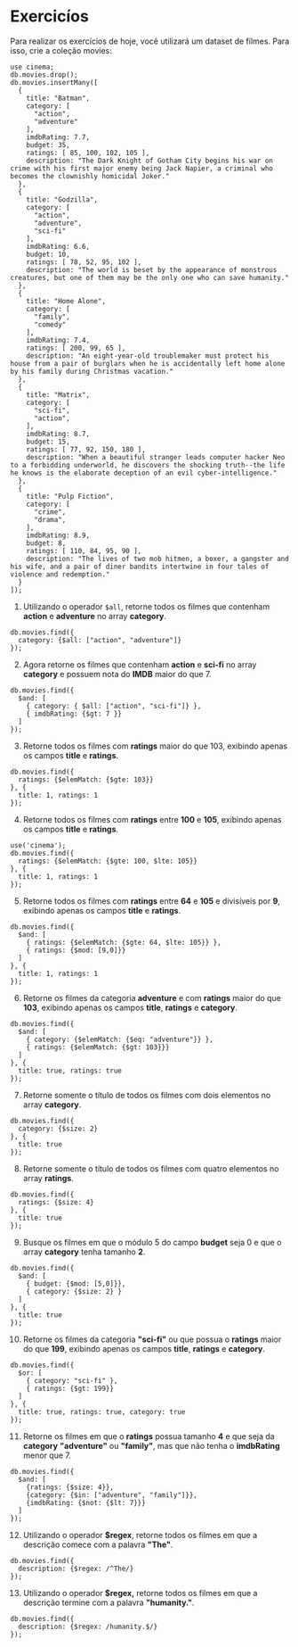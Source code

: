 # Exercicíos

Para realizar os exercícios de hoje, você utilizará um dataset de filmes. Para isso, crie a coleção movies:
```
use cinema;
db.movies.drop();
db.movies.insertMany([
  {
    title: "Batman",
    category: [
      "action",
      "adventure"
    ],
    imdbRating: 7.7,
    budget: 35,
    ratings: [ 85, 100, 102, 105 ],
    description: "The Dark Knight of Gotham City begins his war on crime with his first major enemy being Jack Napier, a criminal who becomes the clownishly homicidal Joker."
  },
  {
    title: "Godzilla",
    category: [
      "action",
      "adventure",
      "sci-fi"
    ],
    imdbRating: 6.6,
    budget: 10,
    ratings: [ 78, 52, 95, 102 ],
    description: "The world is beset by the appearance of monstrous creatures, but one of them may be the only one who can save humanity."
  },
  {
    title: "Home Alone",
    category: [
      "family",
      "comedy"
    ],
    imdbRating: 7.4,
    ratings: [ 200, 99, 65 ],
    description: "An eight-year-old troublemaker must protect his house from a pair of burglars when he is accidentally left home alone by his family during Christmas vacation."
  },
  {
    title: "Matrix",
    category: [
      "sci-fi",
      "action",
    ],
    imdbRating: 8.7,
    budget: 15,
    ratings: [ 77, 92, 150, 180 ],
    description: "When a beautiful stranger leads computer hacker Neo to a forbidding underworld, he discovers the shocking truth--the life he knows is the elaborate deception of an evil cyber-intelligence."
  },
  {
    title: "Pulp Fiction",
    category: [
      "crime",
      "drama",
    ],
    imdbRating: 8.9,
    budget: 8,
    ratings: [ 110, 84, 95, 90 ],
    description: "The lives of two mob hitmen, a boxer, a gangster and his wife, and a pair of diner bandits intertwine in four tales of violence and redemption."
  }
]);
```

1. Utilizando o operador `$all`, retorne todos os filmes que contenham **action** e **adventure** no array **category**.
```
db.movies.find({
  category: {$all: ["action", "adventure"]}
});
```

2. Agora retorne os filmes que contenham **action** e **sci-fi** no array **category** e possuem nota do **IMDB** maior do que 7.
```
db.movies.find({
  $and: [
    { category: { $all: ["action", "sci-fi"]} },
    { imdbRating: {$gt: 7 }}
  ]
});
```

3. Retorne todos os filmes com **ratings** maior do que 103, exibindo apenas os campos **title** e **ratings**.
```
db.movies.find({
  ratings: {$elemMatch: {$gte: 103}}
}, {
  title: 1, ratings: 1
});
```

4. Retorne todos os filmes com **ratings** entre **100** e **105**, exibindo apenas os campos **title** e **ratings**.
```
use('cinema');
db.movies.find({
  ratings: {$elemMatch: {$gte: 100, $lte: 105}}
}, {
  title: 1, ratings: 1
});
```

5. Retorne todos os filmes com **ratings** entre **64** e **105** e divisíveis por **9**, exibindo apenas os campos **title** e **ratings**.
```
db.movies.find({
  $and: [
    { ratings: {$elemMatch: {$gte: 64, $lte: 105}} },
    { ratings: {$mod: [9,0]}}
  ]
}, {
  title: 1, ratings: 1
});
```

6. Retorne os filmes da categoria **adventure** e com **ratings** maior do que **103**, exibindo apenas os campos **title**, **ratings** e **category**.
```
db.movies.find({
  $and: [
    { category: {$elemMatch: {$eq: "adventure"}} },
    { ratings: {$elemMatch: {$gt: 103}}}
  ]
}, {
  title: true, ratings: true 
});
```

7. Retorne somente o título de todos os filmes com dois elementos no array **category**.
```
db.movies.find({
  category: {$size: 2}
}, {
  title: true
});
```

8. Retorne somente o título de todos os filmes com quatro elementos no array **ratings**.
```
db.movies.find({
  ratings: {$size: 4}
}, {
  title: true
});
```

9. Busque os filmes em que o módulo 5 do campo **budget** seja 0 e que o array **category** tenha tamanho **2**.
```
db.movies.find({
  $and: [
    { budget: {$mod: [5,0]}},
    { category: {$size: 2} }
  ]
}, {
  title: true
});
```

10. Retorne os filmes da categoria **"sci-fi"** ou que possua o **ratings** maior do que **199**, exibindo apenas os campos **title**, **ratings** e **category**.
```
db.movies.find({
  $or: [
    { category: "sci-fi" },
    { ratings: {$gt: 199}}
  ]
}, {
  title: true, ratings: true, category: true
});
```

11. Retorne os filmes em que o **ratings** possua tamanho **4** e que seja da **category** **"adventure"** ou **"family"**, mas que não tenha o **imdbRating** menor que 7.
```
db.movies.find({
  $and: [
    {ratings: {$size: 4}},
    {category: {$in: ["adventure", "family"]}},
    {imdbRating: {$not: {$lt: 7}}}
  ]
});
```

12. Utilizando o operador **$regex**, retorne todos os filmes em que a descrição comece com a palavra **"The"**.
```
db.movies.find({
  description: {$regex: /^The/}
});
```

13. Utilizando o operador **$regex,** retorne todos os filmes em que a descrição termine com a palavra **"humanity."**.
```
db.movies.find({
  description: {$regex: /humanity.$/}
});
```
